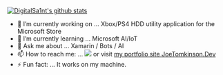 [![DigitalSa1nt's github stats](https://github-readme-stats.vercel.app/api?username=DigitalSa1nt)](https://github.com/DigitalSa1nt/github-readme-stats)


- 🔭 I’m currently working on ... Xbox/PS4 HDD utility application for the Microsoft Store
- 🌱 I’m currently learning ... Microsoft AI/IoT 
- 💬 Ask me about ... Xamarin / Bots / AI
- 📫 How to reach me: ... <a href="mailto:hello@joetomkinson.dev?"><img src="https://img.shields.io/badge/Email-Hello%40joetomkinson.dev-red"/></a> or visit
<a href="https://JoeTokinson.dev" target="_blank">my portfolio site JoeTomkinson.Dev</a>
- ⚡ Fun fact: ... It works on my machine.
